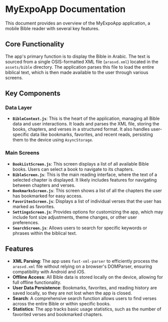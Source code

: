 # MyExpoApp Documentation

This document provides an overview of the MyExpoApp application, a mobile Bible reader with several key features.

## Core Functionality

The app's primary function is to display the Bible in Arabic. The text is sourced from a single OSIS-formatted XML file (`arasvd.xml`) located in the `assets/bible` directory. The application parses this file to load the entire biblical text, which is then made available to the user through various screens.

## Key Components

### Data Layer

- **`BibleContext.js`**: This is the heart of the application, managing all Bible data and user interactions. It loads and parses the XML file, storing the books, chapters, and verses in a structured format. It also handles user-specific data like bookmarks, favorites, and recent reads, persisting them to the device using `AsyncStorage`.

### Main Screens

- **`BookListScreen.js`**: This screen displays a list of all available Bible books. Users can select a book to navigate to its chapters.
- **`BibleScreen.js`**: This is the main reading interface, where the text of a selected chapter is displayed. It likely includes features for navigating between chapters and verses.
- **`BookmarksScreen.js`**: This screen shows a list of all the chapters the user has bookmarked for easy access.
- **`FavoritesScreen.js`**: Displays a list of individual verses that the user has marked as favorites.
- **`SettingsScreen.js`**: Provides options for customizing the app, which may include font size adjustments, theme changes, or other user preferences.
- **`SearchScreen.js`**: Allows users to search for specific keywords or phrases within the biblical text.

## Features

- **XML Parsing**: The app uses `fast-xml-parser` to efficiently process the `arasvd.xml` file without relying on a browser's DOMParser, ensuring compatibility with Android and iOS.
- **Offline Access**: All Bible data is stored locally on the device, allowing for full offline functionality.
- **User Data Persistence**: Bookmarks, favorites, and reading history are saved locally, so they are not lost when the app is closed.
- **Search**: A comprehensive search function allows users to find verses across the entire Bible or within specific books.
- **Statistics**: The app tracks basic usage statistics, such as the number of favorited verses and bookmarked chapters.
